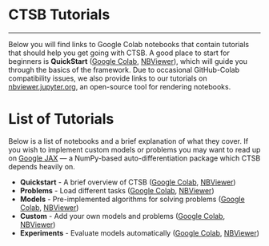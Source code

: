 # CTSB Tutorials
****************

Below you will find links to Google Colab notebooks that contain tutorials that should help you get going with CTSB. A good place to start for beginners is **QuickStart** ([Google Colab](https://colab.research.google.com/github/johnhallman/ctsb/blob/master/tutorials/notebooks/QuickStart.ipynb), [NBViewer](https://nbviewer.jupyter.org/github/johnhallman/ctsb/blob/master/tutorials/notebooks/QuickStart.ipynb)), which will guide you through the basics of the framework. Due to occasional GitHub-Colab compatibility issues, we also provide links to our tutorials on [nbviewer.jupyter.org](https://nbviewer.jupyter.org/), an open-source tool for rendering notebooks.


List of Tutorials
=================

Below is a list of notebooks and a brief explanation of what they cover. If you wish to implement custom models or problems you may want to read up on [Google JAX](https://github.com/google/jax) — a NumPy-based auto-differentiation package which CTSB depends heavily on.

- **Quickstart** - A brief overview of CTSB ([Google Colab](https://colab.research.google.com/github/johnhallman/ctsb/blob/master/tutorials/notebooks/QuickStart.ipynb),
[NBViewer](https://nbviewer.jupyter.org/github/johnhallman/ctsb/blob/master/tutorials/notebooks/QuickStart.ipynb))
- **Problems** - Load different tasks ([Google Colab](https://colab.research.google.com/github/johnhallman/ctsb/blob/master/tutorials/notebooks/Problems.ipynb), [NBViewer](https://nbviewer.jupyter.org/github/johnhallman/ctsb/blob/master/tutorials/notebooks/Problems.ipynb))
- **Models** - Pre-implemented algorithms for solving problems ([Google Colab](https://colab.research.google.com/github/johnhallman/ctsb/blob/master/tutorials/notebooks/Models.ipynb), [NBViewer](https://nbviewer.jupyter.org/github/johnhallman/ctsb/blob/master/tutorials/notebooks/Models.ipynb))
- **Custom** - Add your own models and problems ([Google Colab](https://colab.research.google.com/github/johnhallman/ctsb/blob/master/tutorials/notebooks/Custom.ipynb), [NBViewer](https://nbviewer.jupyter.org/github/johnhallman/ctsb/blob/master/tutorials/notebooks/Custom.ipynb))
- **Experiments** - Evaluate models automatically ([Google Colab](https://colab.research.google.com/github/johnhallman/ctsb/blob/master/tutorials/notebooks/Experiments.ipynb), [NBViewer](https://nbviewer.jupyter.org/github/johnhallman/ctsb/blob/master/tutorials/notebooks/Experiments.ipynb))
